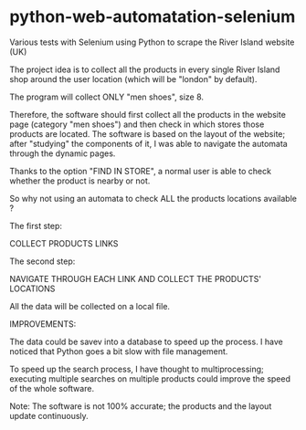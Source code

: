 # python-web-automatation-selenium
Various tests with Selenium using Python to scrape the River Island website (UK)

The project idea is to collect all the products in every single River Island shop around the user location (which will be "london" by default).

The program will collect ONLY "men shoes", size 8.

Therefore, the software should first collect all the products in the website page (category "men shoes") and then check in which stores those products are located.
The software is based on the layout of the website; after "studying" the components of it, I was able to navigate the automata through the dynamic pages.

Thanks to the option "FIND IN STORE", a normal user is able to check whether the product is nearby or not. 

So why not using an automata to check ALL the products locations available ?

The first step: 

COLLECT PRODUCTS LINKS

The second step:

NAVIGATE THROUGH EACH LINK AND COLLECT THE PRODUCTS' LOCATIONS

All the data will be collected on a local file.

IMPROVEMENTS:

The data could be savev into a database to speed up the process. I have noticed that Python goes a bit slow with file management.

To speed up the search process, I have thought to multiprocessing; executing multiple searches on multiple products could improve the speed of the whole software.

Note: The software is not 100% accurate; the products and the layout update continuously. 
